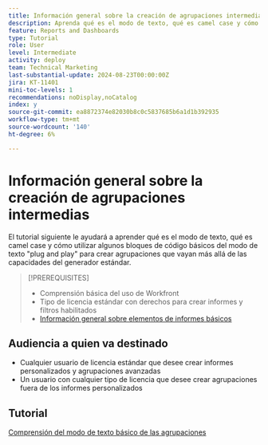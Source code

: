 ```yaml
---
title: Información general sobre la creación de agrupaciones intermedias
description: Aprenda qué es el modo de texto, qué es camel case y cómo utilizar algunos bloques de código básicos del modo de texto "plug and play" para crear agrupaciones que vayan más allá de las capacidades del generador estándar.
feature: Reports and Dashboards
type: Tutorial
role: User
level: Intermediate
activity: deploy
team: Technical Marketing
last-substantial-update: 2024-08-23T00:00:00Z
jira: KT-11401
mini-toc-levels: 1
recommendations: noDisplay,noCatalog
index: y
source-git-commit: ea8872374e82030b8c0c5837685b6a1d1b392935
workflow-type: tm+mt
source-wordcount: '140'
ht-degree: 6%

---
```



# Información general sobre la creación de agrupaciones intermedias

El tutorial siguiente le ayudará a aprender qué es el modo de texto, qué es camel case y cómo utilizar algunos bloques de código básicos del modo de texto &quot;plug and play&quot; para crear agrupaciones que vayan más allá de las capacidades del generador estándar.

>[!PREREQUISITES]
>
>* Comprensión básica del uso de Workfront
>* Tipo de licencia estándar con derechos para crear informes y filtros habilitados
>* [Información general sobre elementos de informes básicos](https://experienceleague.adobe.com/?recommended=Workfront-U-1-2022.1.reporting)

## Audiencia a quien va destinado

* Cualquier usuario de licencia estándar que desee crear informes personalizados y agrupaciones avanzadas
* Un usuario con cualquier tipo de licencia que desee crear agrupaciones fuera de los informes personalizados


## Tutorial

[Comprensión del modo de texto básico de las agrupaciones](/help/reporting/intermediate-reporting/basic-text-mode-for-groupings.md)


